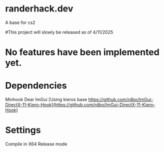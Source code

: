 # randerhack.dev
A base for cs2

#This project will slowly be released as of 4/11/2025


#  No features have been implemented yet. 


# Dependencies
Minhook 
Dear ImGui
[Using kieros base https://github.com/rdbo/ImGui-DirectX-11-Kiero-Hook](https://github.com/rdbo/ImGui-DirectX-11-Kiero-Hook)




# Settings
Compile in X64 Release mode
